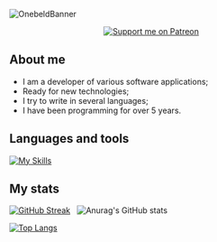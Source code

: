 ![OnebeldBanner](https://github.com/Onebeld/Regul/assets/44552715/1b226c68-9f5d-4553-8819-643a5051ff60)

<div id="badges" align="center">
  <a href="https://patreon.com/Onebeld"><img src="https://img.shields.io/endpoint.svg?url=https%3A%2F%2Fshieldsio-patreon.vercel.app%2Fapi%3Fusername%3DOnebeld%26type%3Dpatrons&style=for-the-badge" alt="Support me on Patreon" /></a>
</div>

<div id="badges_1" align="center">
  <img src="https://komarev.com/ghpvc/?username=onebeld&style=flat-square&color=blue" align="center" alt=""/>
</div>

## About me
- I am a developer of various software applications;
- Ready for new technologies;
- I try to write in several languages;
- I have been programming for over 5 years.

## Languages and tools
[![My Skills](https://skillicons.dev/icons?i=cs,html,css,js,rust,java,postgres,idea)](https://skillicons.dev)

## My stats

[![GitHub Streak](https://streak-stats.demolab.com?user=Onebeld&theme=dark&border_radius=8)](https://git.io/streak-stats)
&nbsp;
![Anurag's GitHub stats](https://github-readme-stats.vercel.app/api?username=onebeld&show_icons=true&theme=dark)

[![Top Langs](https://github-readme-stats.vercel.app/api/top-langs/?username=onebeld&theme=dark)](https://github.com/anuraghazra/github-readme-stats)

<!--
**Onebeld/Onebeld** is a ✨ _special_ ✨ repository because its `README.md` (this file) appears on your GitHub profile.

Here are some ideas to get you started:

- 🔭 I’m currently working on ...
- 🌱 I’m currently learning ...
- 👯 I’m looking to collaborate on ...
- 🤔 I’m looking for help with ...
- 💬 Ask me about ...
- 📫 How to reach me: ...
- 😄 Pronouns: ...
- ⚡ Fun fact: ...
-->
